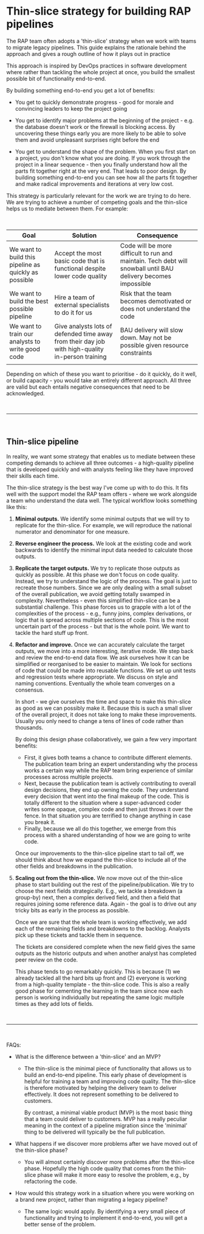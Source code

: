 # Thin-slice strategy for building RAP pipelines

The RAP team often adopts a 'thin-slice' strategy when we work with teams to migrate legacy pipelines. This guide explains the rationale behind the approach and gives a rough outline of how it plays out in practice

This approach is inspired by DevOps practices in software development where rather than tackling the whole project at once, you build the smallest possible bit of functionality end-to-end. 

By building something end-to-end you get a lot of benefits:

- You get to quickly demonstrate progress - good for morale and convincing leaders to keep the project going

- You get to identify major problems at the beginning of the project - e.g. the database doesn't work or the firewall is blocking access. By uncovering these things early you are more likely to be able to solve them and avoid unpleasant surprises right before the end

- You get to understand the shape of the problem. When you first start on a project, you don't know what you are doing. If you work through the project in a linear sequence - then you finally understand how all the parts fit together right at the very end. That leads to poor design. By building something end-to-end you can see how all the parts fit together and make radical improvements and iterations at very low cost. 

This strategy is particularly relevant for the work we are trying to do here. We are trying to achieve a number of competing goals and the thin-slice helps us to mediate between them. For example:

</br>

|Goal | Solution | Consequence |
| --- | --- | --- |
| We want to build this pipeline as quickly as possible | Accept the most basic code that is functional despite lower code quality | Code will be more difficult to run and maintain. Tech debt will snowball until BAU delivery becomes impossible |
| We want to build the best possible pipeline | Hire a team of external specialists to do it for us | Risk that the team becomes demotivated or does not understand the code |
| We want to train our analysts to write good code | Give analysts lots of defended time away from their day job with high-quality in-person training | BAU delivery will slow down. May not be possible given resource constraints |
||


Depending on which of these you want to prioritise - do it quickly, do it well, or build capacity - you would take an entirely different approach. All three are valid but each entails negative consequences that need to be acknowledged. 

</br>

---------

</br>

## Thin-slice pipeline
In reality, we want some strategy that enables us to mediate between these competing demands to achieve all three outcomes - a high-quality pipeline that is developed quickly and with analysts feeling like they have improved their skills each time.

The thin-slice strategy is the best way I've come up with to do this. It fits well with the support model the RAP team offers - where we work alongside a team who understand the data well. The typical workflow looks something like this:

1.  **Minimal outputs.** We identify some minimal outputs that we will try to replicate for the thin-slice. For example, we will reproduce the national numerator and denominator for one measure.

2. **Reverse engineer the process.** We look at the existing code and work backwards to identify the minimal input data needed to calculate those outputs.

3. **Replicate the target outputs.** We try to replicate those outputs as quickly as possible. At this phase we don't focus on code quality. Instead, we try to understand the logic of the process. The goal is just to recreate those numbers. Since we are only dealing with a small subset of the overall publication, we avoid getting totally swamped in complexity. Nevertheless - even this simplified thin-slice can be a substantial challenge. This phase forces us to grapple with a lot of the complexities of the process - e.g., funny joins, complex derivations, or logic that is spread across multiple sections of code. This is the most uncertain part of the process - but that is the whole point. We want to tackle the hard stuff up front.

4. **Refactor and improve.** 
    Once we can accurately calculate the target outputs, we move into a more interesting, iterative mode. We step back and review the end-to-end data flow. We ask ourselves how it can be simplified or reorganised to be easier to maintain. We look for sections of code that could be made into reusable functions. We set up unit tests and regression tests where appropriate. We discuss on style and naming conventions. Eventually the whole team converges on a consensus.
    
    In short - we give ourselves the time and space to make this thin-slice as good as we can possibly make it. Because this is such a small sliver of the overall project, it does not take long to make these improvements. Usually you only need to change a tens of lines of code rather than thousands. 

    By doing this design phase collaboratively, we gain a few very important benefits:

    - First, it gives both teams a chance to contribute different elements. The publication team bring an expert understanding why the process works a certain way while the RAP team bring experience of similar processes across multiple projects. 
    - Next, because the publication team is actively contributing to overall design decisions, they end up owning the code. They understand every decision that went into the final makeup of the code. This is totally different to the situation where a super-advanced coder writes some opaque, complex code and then just throws it over the fence. In that situation you are terrified to change anything in case you break it.
    - Finally, because we all do this together, we emerge from this process with a shared understanding of how we are going to write code.

    Once our improvements to the thin-slice pipeline start to tail off, we should think about how we expand the thin-slice to include all of the other fields and breakdowns in the publication. 

5. **Scaling out from the thin-slice.**
    We now move out of the thin-slice phase to start building out the rest of the pipeline/publication. We try to choose the next fields strategically. E.g., we tackle a breakdown (a group-by) next, then a complex derived field, and then a field that requires joining some reference data. Again - the goal is to drive out any tricky bits as early in the process as possible.
    
    Once we are sure that the whole team is working effectively, we add each of the remaining fields and breakdowns to the backlog. Analysts pick up these tickets and tackle them in sequence.
    
    The tickets are considered complete when the new field gives the same outputs as the historic outputs and when another analyst has completed peer review on the code.
    
    This phase tends to go remarkably quickly. This is because (1) we already tackled all the hard bits up front and (2) everyone is working from a high-quality template - the thin-slice code. This is also a really good phase for cementing the learning in the team since now each person is working individually but repeating the same logic multiple times as they add lots of fields.

</br>

---------

</br>

FAQs:
- What is the difference between a 'thin-slice' and an MVP?
    
    - The thin-slice is the minimal piece of functionality that allows us to build an end-to-end pipeline. This early phase of development is helpful for training a team and improving code quality. The thin-slice is therefore motivated by helping the delivery team to deliver effectively. It does not represent something to be delivered to customers.

        By contrast, a minimal viable product (MVP) is the most basic thing that a team could deliver to customers. MVP has a really peculiar meaning in the context of a pipeline migration since the 'minimal' thing to be delivered will typically be the full publication. 

- What happens if we discover more problems after we have moved out of the thin-slice phase?

    - You will almost certainly discover more problems after the thin-slice phase. Hopefully the high code quality that comes from the thin-slice phase will make it more easy to resolve the problem, e.g., by refactoring the code.

- How would this strategy work in a situation where you were working on a brand new project, rather than migrating a legacy pipeline?

    - The same logic would apply. By identifying a very small piece of functionality and trying to implement it end-to-end, you will get a better sense of the problem. 